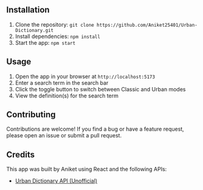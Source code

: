 
## Installation

1. Clone the repository: `git clone https://github.com/Aniket25401/Urban-Dictionary.git`
2. Install dependencies: `npm install`
3. Start the app: `npm start`

## Usage

1. Open the app in your browser at `http://localhost:5173`
2. Enter a search term in the search bar
3. Click the toggle button to switch between Classic and Urban modes
4. View the definition(s) for the search term

## Contributing

Contributions are welcome! If you find a bug or have a feature request, please open an issue or submit a pull request.

## Credits

This app was built by Aniket using React and the following APIs:

- [Urban Dictionary API (Unofficial)](https://rapidapi.com/community/api/urban-dictionary)
